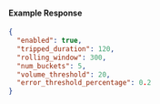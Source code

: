 
#### Example Response
```json
{
  "enabled": true,
  "tripped_duration": 120,
  "rolling_window": 300,
  "num_buckets": 5,
  "volume_threshold": 20,
  "error_threshold_percentage": 0.2
}
